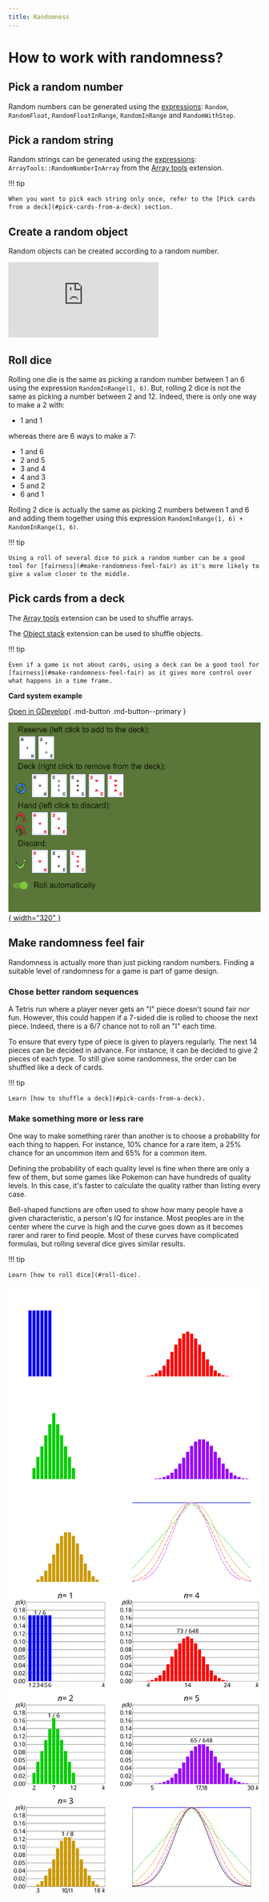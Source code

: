 ```yaml
---
title: Randomness
---
```


# How to work with randomness?

## Pick a random number

Random numbers can be generated using the [expressions](/gdevelop5/all-features/expressions/): `Random`, `RandomFloat`, `RandomFloatInRange`, `RandomInRange` and `RandomWithStep`.

## Pick a random string

Random strings can be generated using the [expressions](/gdevelop5/all-features/expressions/): `ArrayTools::RandomNumberInArray` from the [Array tools](/gdevelop5/extensions/array-tools/) extension.

!!! tip

    When you want to pick each string only once, refer to the [Pick cards from a deck](#pick-cards-from-a-deck) section.

## Create a random object

Random objects can be created according to a random number.

<!---
TODO screenshot of events and small example link.
-->

<div class="video-container">
  <iframe src="https://www.youtube.com/embed/5C78xIecgiI" frameborder="0" allowfullscreen></iframe>
</div>

## Roll dice

Rolling one die is the same as picking a random number between 1 an 6 using the expression `RandomInRange(1, 6)`. But, rolling 2 dice is not the same as picking a number between 2 and 12. Indeed, there is only one way to make a 2 with:

- 1 and 1

whereas there are 6 ways to make a 7:

- 1 and 6
- 2 and 5
- 3 and 4
- 4 and 3
- 5 and 2
- 6 and 1

Rolling 2 dice is actually the same as picking 2 numbers between 1 and 6 and adding them together using this expression `RandomInRange(1, 6) + RandomInRange(1, 6)`.

<!---
TODO Create an example that compares visually different way of doing randomness.
Add a side by side comparison between `RandomInRange(1, 6) + RandomInRange(1, 6)` and `RandomInRange(2, 12)` and add a link to the example.
-->

!!! tip

    Using a roll of several dice to pick a random number can be a good tool for [fairness](#make-randomness-feel-fair) as it's more likely to give a value closer to the middle.


## Pick cards from a deck

The [Array tools](/gdevelop5/extensions/array-tools/) extension can be used to shuffle arrays.

<!---
TODO Add a screenshot of the instruction editor showing the shuffle action.
-->

The [Object stack](/gdevelop5/extensions/object-stack/) extension can be used to shuffle objects.

<!---
TODO Add a screenshot of the instruction editor showing the shuffle action.
-->

!!! tip

    Even if a game is not about cards, using a deck can be a good tool for [fairness](#make-randomness-feel-fair) as it gives more control over what happens in a time frame.

**Card system example**

[Open in GDevelop](https://editor.gdevelop.io/?project=example://card-system){ .md-button .md-button--primary }

[![](card-system-example.png){ width="320" }](https://editor.gdevelop.io/?project=example://card-system)


## Make randomness feel fair

Randomness is actually more than just picking random numbers. Finding a suitable level of randomness for a game is part of game design.


### Chose better random sequences

A Tetris run where a player never gets an "I" piece doesn't sound fair nor fun. However, this could happen if a 7-sided die is rolled to choose the next piece. Indeed, there is a 6/7 chance not to roll an "I" each time.

To ensure that every type of piece is given to players regularly. The next 14 pieces can be decided in advance. For instance, it can be decided to give 2 pieces of each type. To still give some randomness, the order can be shuffled like a deck of cards.

<!---
TODO Create an example that compares visually different way of doing randomness.
Add a side by side comparison and a link to the example.
-->

!!! tip

    Learn [how to shuffle a deck](#pick-cards-from-a-deck).


### Make something more or less rare

One way to make something rarer than another is to choose a probability for each thing to happen. For instance, 10% chance for a rare item, a 25% chance for an uncommon item and 65% for a common item.

Defining the probability of each quality level is fine when there are only a few of them, but some games like Pokemon can have hundreds of quality levels. In this case, it's faster to calculate the quality rather than listing every case.

Bell-shaped functions are often used to show how many people have a given characteristic, a person's IQ for instance. Most peoples are in the center where the curve is high and the curve goes down as it becomes rarer and rarer to find people. Most of these curves have complicated formulas, but rolling several dice gives similar results.

!!! tip

    Learn [how to roll dice](#roll-dice).

[![](dice-probabilities-dark.svg#only-dark)![](dice-probabilities-light.svg#only-light)](https://en.wikipedia.org/wiki/File%3ADice_sum_central_limit_theorem.svg)


